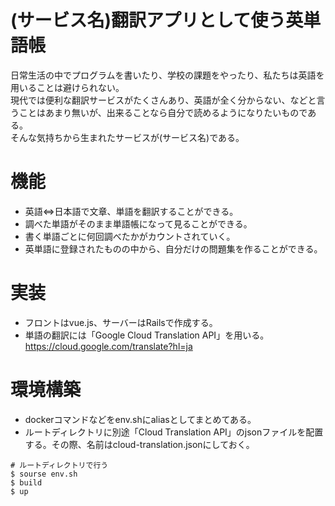 # (サービス名)翻訳アプリとして使う英単語帳
日常生活の中でプログラムを書いたり、学校の課題をやったり、私たちは英語を用いることは避けられない。  
現代では便利な翻訳サービスがたくさんあり、英語が全く分からない、などと言うことはあまり無いが、出来ることなら自分で読めるようになりたいものである。  
そんな気持ちから生まれたサービスが(サービス名)である。

# 機能
- 英語<=>日本語で文章、単語を翻訳することができる。
- 調べた単語がそのまま単語帳になって見ることができる。
- 書く単語ごとに何回調べたかがカウントされていく。
- 英単語に登録されたものの中から、自分だけの問題集を作ることができる。

# 実装
- フロントはvue.js、サーバーはRailsで作成する。
- 単語の翻訳には「Google Cloud Translation API」を用いる。
https://cloud.google.com/translate?hl=ja

# 環境構築
- dockerコマンドなどをenv.shにaliasとしてまとめてある。  
- ルートディレクトリに別途「Cloud Translation API」のjsonファイルを配置する。その際、名前はcloud-translation.jsonにしておく。
```
# ルートディレクトリで行う
$ sourse env.sh
$ build
$ up
```
